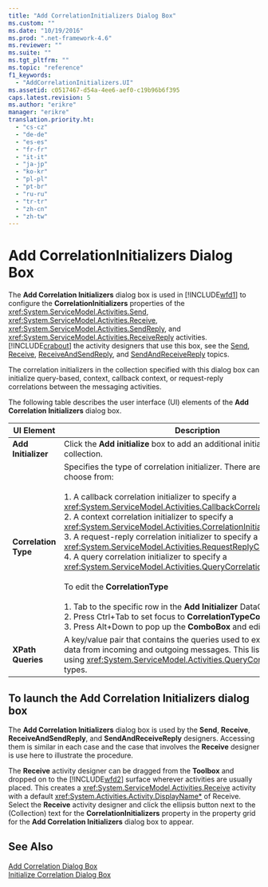 ```yaml
---
title: "Add CorrelationInitializers Dialog Box"
ms.custom: ""
ms.date: "10/19/2016"
ms.prod: ".net-framework-4.6"
ms.reviewer: ""
ms.suite: ""
ms.tgt_pltfrm: ""
ms.topic: "reference"
f1_keywords: 
  - "AddCorrelationInitializers.UI"
ms.assetid: c0517467-d54a-4ee6-aef0-c19b96b6f395
caps.latest.revision: 5
ms.author: "erikre"
manager: "erikre"
translation.priority.ht: 
  - "cs-cz"
  - "de-de"
  - "es-es"
  - "fr-fr"
  - "it-it"
  - "ja-jp"
  - "ko-kr"
  - "pl-pl"
  - "pt-br"
  - "ru-ru"
  - "tr-tr"
  - "zh-cn"
  - "zh-tw"
---
```

# Add CorrelationInitializers Dialog Box
The **Add Correlation Initializers** dialog box is used in [!INCLUDE[wfd1](../workflow-designer/includes/wfd1_md.md)] to configure the **CorrelationInitializers** properties of the <xref:System.ServiceModel.Activities.Send>, <xref:System.ServiceModel.Activities.Receive>, <xref:System.ServiceModel.Activities.SendReply>, and <xref:System.ServiceModel.Activities.ReceiveReply> activities. [!INCLUDE[crabout](../test/includes/crabout_md.md)] the activity designers that use this box, see the [Send](../workflow-designer/send-activity-designer.md), [Receive](../workflow-designer/receive-activity-designer.md), [ReceiveAndSendReply](../workflow-designer/receiveandsendreply-template-designer.md), and [SendAndReceiveReply](../workflow-designer/sendandreceivereply-template-designer.md) topics.  
  
 The correlation initializers in the collection specified with this dialog box can initialize query-based, context, callback context, or request-reply correlations between the messaging activities.  
  
 The following table describes the user interface (UI) elements of the **Add Correlation Initializers** dialog box.  
  
|UI Element|Description|  
|----------------|-----------------|  
|**Add Initializer**|Click the **Add initialize** box to add an additional initializer to the collection.|  
|**Correlation Type**|Specifies the type of correlation initializer. There are four types to choose from:<br /><br /> 1.  A callback correlation initializer to specify a <xref:System.ServiceModel.Activities.CallbackCorrelationInitializer>.<br />2.  A context correlation initializer to specify a <xref:System.ServiceModel.Activities.CorrelationInitializer>.<br />3.  A request-reply correlation initializer to specify a <xref:System.ServiceModel.Activities.RequestReplyCorrelationInitializer>.<br />4.  A query correlation initializer to specify a <xref:System.ServiceModel.Activities.QueryCorrelationInitializer>.<br /><br /> To edit the **CorrelationType**<br /><br /> 1.  Tab to the specific row in the **Add Initializer** DataGrid.<br />2.  Press Ctrl+Tab to set focus to **CorrelationTypeComboBox**<br />3.  Press Alt+Down to pop up the **ComboBox** and edit it.|  
|**XPath Queries**|A key/value pair that contains the queries used to extract correlation data from incoming and outgoing messages. This list is only valid when using <xref:System.ServiceModel.Activities.QueryCorrelationInitializer> types.|  
  
## To launch the Add Correlation Initializers dialog box  
 The **Add Correlation Initializers** dialog box is used by the **Send**, **Receive**, **ReceiveAndSendReply**, and **SendAndReceiveReply** designers. Accessing them is similar in each case and the case that involves the **Receive** designer is use here to illustrate the procedure.  
  
 The **Receive** activity designer can be dragged from the **Toolbox** and dropped on to the [!INCLUDE[wfd2](../workflow-designer/includes/wfd2_md.md)] surface wherever activities are usually placed. This creates a <xref:System.ServiceModel.Activities.Receive> activity with a default <xref:System.Activities.Activity.DisplayName*> of Receive. Select the **Receive** activity designer and click the ellipsis button next to the (Collection) text for the **CorrelationInitializers** property in the property grid for the **Add Correlation Initializers** dialog box to appear.  
  
## See Also  
 [Add Correlation Dialog Box](http://msdn.microsoft.com/en-us/9e41a149-e8ab-41b1-8886-ea06a63041b6)   
 [Initialize Correlation Dialog Box](../workflow-designer/initialize-correlation-dialog-box.md)